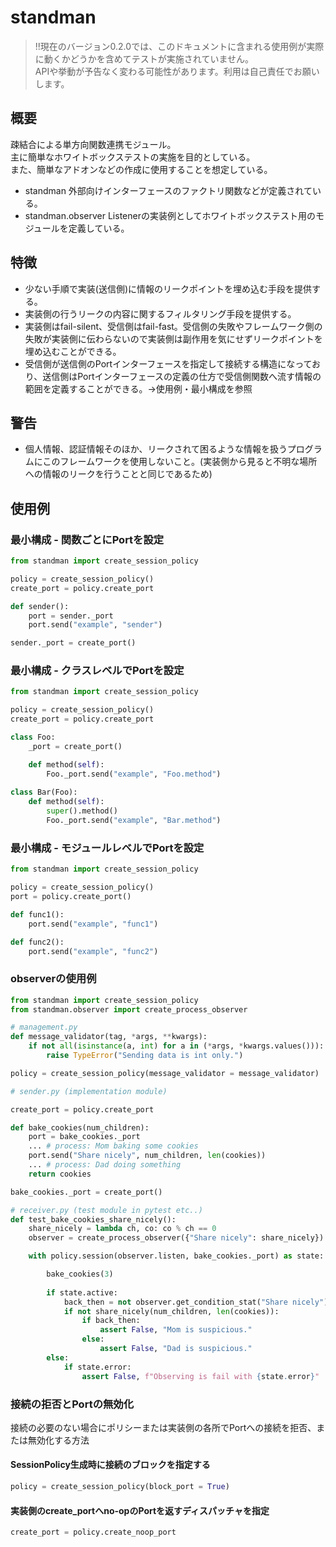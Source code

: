 
# standman

> !!現在のバージョン0.2.0では、このドキュメントに含まれる使用例が実際に動くかどうかを含めてテストが実施されていません。  
> APIや挙動が予告なく変わる可能性があります。利用は自己責任でお願いします。

## 概要

疎結合による単方向関数連携モジュール。  
主に簡単なホワイトボックステストの実施を目的としている。  
また、簡単なアドオンなどの作成に使用することを想定している。

- standman 外部向けインターフェースのファクトリ関数などが定義されている。
- standman.observer Listenerの実装例としてホワイトボックステスト用のモジュールを定義している。

## 特徴

- 少ない手順で実装(送信側)に情報のリークポイントを埋め込む手段を提供する。
- 実装側の行うリークの内容に関するフィルタリング手段を提供する。
- 実装側はfail-silent、受信側はfail-fast。受信側の失敗やフレームワーク側の失敗が実装側に伝わらないので実装側は副作用を気にせずリークポイントを埋め込むことができる。
- 受信側が送信側のPortインターフェースを指定して接続する構造になっており、送信側はPortインターフェースの定義の仕方で受信側関数へ流す情報の範囲を定義することができる。->使用例・最小構成を参照


## 警告

- 個人情報、認証情報そのほか、リークされて困るような情報を扱うプログラムにこのフレームワークを使用しないこと。(実装側から見ると不明な場所への情報のリークを行うことと同じであるため)

## 使用例

### 最小構成 - 関数ごとにPortを設定

```python
from standman import create_session_policy

policy = create_session_policy()
create_port = policy.create_port

def sender():
    port = sender._port
    port.send("example", "sender")

sender._port = create_port()

```

### 最小構成 - クラスレベルでPortを設定

```python
from standman import create_session_policy

policy = create_session_policy()
create_port = policy.create_port

class Foo:
    _port = create_port()

    def method(self):
        Foo._port.send("example", "Foo.method")
    
class Bar(Foo):
    def method(self):
        super().method()
        Foo._port.send("example", "Bar.method")

```

### 最小構成 - モジュールレベルでPortを設定

```python
from standman import create_session_policy

policy = create_session_policy()
port = policy.create_port()

def func1():
    port.send("example", "func1")

def func2():
    port.send("example", "func2")

```

### observerの使用例

```python
from standman import create_session_policy
from standman.observer import create_process_observer

# management.py
def message_validator(tag, *args, **kwargs):
    if not all(isinstance(a, int) for a in (*args, *kwargs.values())):
        raise TypeError("Sending data is int only.")

policy = create_session_policy(message_validator = message_validator)

# sender.py (implementation module)

create_port = policy.create_port

def bake_cookies(num_children):
    port = bake_cookies._port
    ... # process: Mom baking some cookies
    port.send("Share nicely", num_children, len(cookies))
    ... # process: Dad doing something
    return cookies

bake_cookies._port = create_port()

# receiver.py (test module in pytest etc..)
def test_bake_cookies_share_nicely():
    share_nicely = lambda ch, co: co % ch == 0
    observer = create_process_observer({"Share nicely": share_nicely})

    with policy.session(observer.listen, bake_cookies._port) as state:

        bake_cookies(3)
        
        if state.active:
            back_then = not observer.get_condition_stat("Share nicely").violation
            if not share_nicely(num_children, len(cookies)):
                if back_then:
                    assert False, "Mom is suspicious."
                else:
                    assert False, "Dad is suspicious."
        else:
            if state.error:
                assert False, f"Observing is fail with {state.error}"
```

### 接続の拒否とPortの無効化

接続の必要のない場合にポリシーまたは実装側の各所でPortへの接続を拒否、または無効化する方法

#### SessionPolicy生成時に接続のブロックを指定する

```python
policy = create_session_policy(block_port = True)
```

#### 実装側のcreate_portへno-opのPortを返すディスパッチャを指定

```python
create_port = policy.create_noop_port
```

